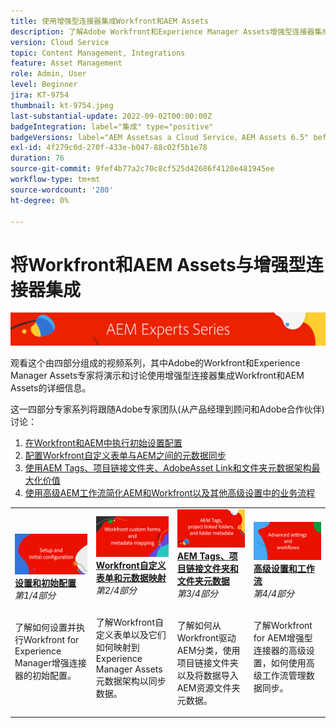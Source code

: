 ```yaml
---
title: 使用增强型连接器集成Workfront和AEM Assets
description: 了解Adobe Workfront和Experience Manager Assets增强型连接器集成的基础知识。
version: Cloud Service
topic: Content Management, Integrations
feature: Asset Management
role: Admin, User
level: Beginner
jira: KT-9754
thumbnail: kt-9754.jpeg
last-substantial-update: 2022-09-02T00:00:00Z
badgeIntegration: label="集成" type="positive"
badgeVersions: label="AEM Assetsas a Cloud Service、AEM Assets 6.5" before-title="false"
exl-id: 4f279c0d-270f-433e-b047-88c02f5b1e78
duration: 76
source-git-commit: 9fef4b77a2c70c8cf525d42686f4120e481945ee
workflow-type: tm+mt
source-wordcount: '280'
ht-degree: 0%

---
```


# 将Workfront和AEM Assets与增强型连接器集成

![AEM Experts系列](./assets/banner.png)

观看这个由四部分组成的视频系列，其中Adobe的Workfront和Experience Manager Assets专家将演示和讨论使用增强型连接器集成Workfront和AEM Assets的详细信息。

这一四部分专家系列将跟随Adobe专家团队(从产品经理到顾问和Adobe合作伙伴)讨论：

1. [在Workfront和AEM中执行初始设置配置](./setup.md)
2. [配置Workfront自定义表单与AEM之间的元数据同步](./custom-forms.md)
3. [使用AEM Tags、项目链接文件夹、AdobeAsset Link和文件夹元数据架构最大化价值](./aem-tags-project-linked-folders-and-folder-metadata.md)
4. [使用高级AEM工作流简化AEM和Workfront以及其他高级设置中的业务流程](./advanced-settings-and-workflows.md)

<table>
  <td>
      <a href="./setup.md">
        <img alt="设置和初始配置" 
             src="./assets/setup.png">
      </a>
      <div>
         <a href="./setup.md"><strong>设置和初始配置</strong></a>
         <br/><em>第1/4部分</em>
      </div>
      <p>
        <br/>
         了解如何设置并执行Workfront for Experience Manager增强连接器的初始配置。
      </p>
   </td>
   <!-- Workfront custom forms and metadata mapping -->
   <td>
      <a href="./custom-forms.md">
        <img alt="Workfront自定义表单和元数据映射" 
             src="./assets/custom-forms.png">
      </a>
      <div>
         <a href="./custom-forms.md"><strong>Workfront自定义表单和元数据映射</strong></a>
         <br/><em>第2/4部分</em>
      </div>
      <p>
        <br/>
         了解Workfront自定义表单以及它们如何映射到Experience Manager Assets元数据架构以同步数据。
      </p>
    </td>
    <!-- AEM Tags, project linked folders, and folder metadata -->
    <td>
      <a href="./aem-tags-project-linked-folders-and-folder-metadata.md">
        <img alt="AEM Tags、项目链接文件夹和文件夹元数据" 
             src="./assets/aem-tags.png">
      </a>
      <div>
         <a href="./aem-tags-project-linked-folders-and-folder-metadata.md"><strong>AEM Tags、项目链接文件夹和文件夹元数据</strong></a>
         <br/><em>第3/4部分</em> 
      </div>
      <p>
        <br/>
            了解如何从Workfront驱动AEM分类，使用项目链接文件夹以及将数据导入AEM资源文件夹元数据。
      </p>
   </td>   
   <!-- Advanced workflows -->
    <td>
      <a href="./advanced-settings-and-workflows.md">
        <img alt="高级设置和工作流" 
             src="./assets/advanced.png">
      </a>
      <div>
         <a href="./advanced-settings-and-workflows.md"><strong>高级设置和工作流</strong></a>
         <br/><em>第4/4部分</em>
      </div>
      <p>
        <br/>
            了解Workfront for AEM增强型连接器的高级设置，如何使用高级工作流管理数据同步。
      </p>
   </td>
  </tr>  
</tbody></table>
